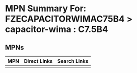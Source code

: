 



# MPN Summary For: FZECAPACITORWIMAC75B4 > capacitor-wima : C7.5B4

## MPNs
  

|MPN|Direct Links|Search Links|
| :--- | :--- | :--- |
||||
